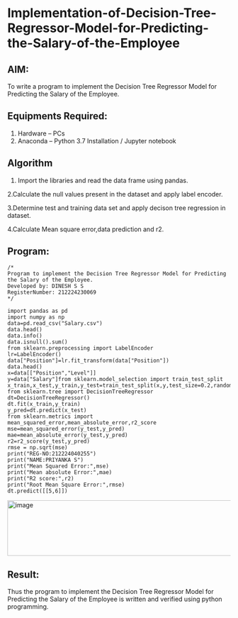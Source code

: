 # Implementation-of-Decision-Tree-Regressor-Model-for-Predicting-the-Salary-of-the-Employee

## AIM:
To write a program to implement the Decision Tree Regressor Model for Predicting the Salary of the Employee.

## Equipments Required:
1. Hardware – PCs
2. Anaconda – Python 3.7 Installation / Jupyter notebook

## Algorithm
1. Import the libraries and read the data frame using pandas.
 
2.Calculate the null values present in the dataset and apply label encoder.

3.Determine test and training data set and apply decison tree regression in dataset.

4.Calculate Mean square error,data prediction and r2.

## Program:
```
/*
Program to implement the Decision Tree Regressor Model for Predicting the Salary of the Employee.
Developed by: DINESH S S
RegisterNumber: 212224230069
*/

import pandas as pd
import numpy as np
data=pd.read_csv("Salary.csv")
data.head()
data.info()
data.isnull().sum()
from sklearn.preprocessing import LabelEncoder
lr=LabelEncoder()
data["Position"]=lr.fit_transform(data["Position"])
data.head()
x=data[["Position","Level"]]
y=data["Salary"]from sklearn.model_selection import train_test_split
x_train,x_test,y_train,y_test=train_test_split(x,y,test_size=0.2,random_state=42)
from sklearn.tree import DecisionTreeRegressor
dt=DecisionTreeRegressor()
dt.fit(x_train,y_train)
y_pred=dt.predict(x_test)
from sklearn.metrics import mean_squared_error,mean_absolute_error,r2_score
mse=mean_squared_error(y_test,y_pred)
mae=mean_absolute_error(y_test,y_pred)
r2=r2_score(y_test,y_pred)
rmse = np.sqrt(mse)
print("REG-NO:212224040255")
print("NAME:PRIYANKA S")
print("Mean Squared Error:",mse)
print("Mean absolute Error:",mae)
print("R2 score:",r2)
print("Root Mean Square Error:",rmse)
dt.predict([[5,6]])
```

<img width="1664" height="125" alt="image" src="https://github.com/user-attachments/assets/3b8a4b39-0702-42bf-9db2-3f50b6199e43" />


## Result:
Thus the program to implement the Decision Tree Regressor Model for Predicting the Salary of the Employee is written and verified using python programming.
